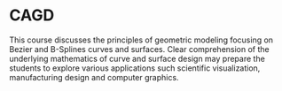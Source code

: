 # CAGD
This course discusses the principles of geometric modeling focusing on Bezier and B-Splines curves and surfaces. Clear comprehension of the underlying mathematics of curve and surface design may prepare the students to explore various applications such scientific visualization, manufacturing design and computer graphics.
